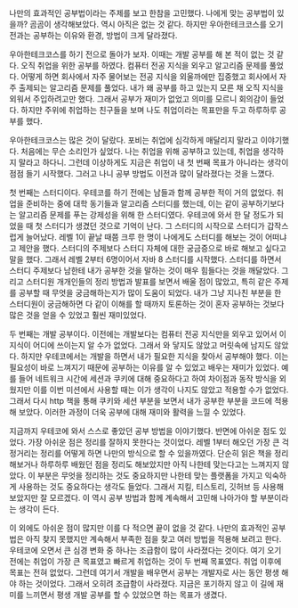 나만의 효과적인 공부법이라는 주제를 보고 한참을 고민했다. 나에게 맞는 공부법이 있을까? 곰곰이 생각해보았다. 역시 아직은 없는 것 같다. 하지만 우아한테크코스를 오기 전과는 공부하는 이유와 환경, 방법이 크게 달라졌다.

우아한테크코스를 하기 전으로 돌아가 보자. 이때는 개발 공부를 해 본 적이 없는 것 같다. 오직 취업을 위한 공부를 하였다. 컴퓨터 전공 지식을 외우고 알고리즘 문제를 풀었다. 어떻게 하면 회사에서 자주 물어보는 전공 지식을 외울까에만 집중했고 회사에서 자주 출제되는 알고리즘 문제를 풀었다. 내가 왜 공부를 하고 있는지 모른 채 오직 지식을 외워서 주입하려고만 했다. 그래서 공부가 재미가 없었고 의미를 모르니 회의감이 들었다. 하지만 주위에 취업하는 친구들을 보며 나도 취업이라는 목표만을 두고 하루하루 공부를 했다.

우아한테크코스는 많은 것이 달랐다. 포비는 취업에 심각하게 매달리지 말라고 이야기했다. 처음에는 무슨 소리인가 싶었다. 나는 취업을 위해 공부하고 있는데, 취업을 생각하지 말라고 하다니. 그런데 이상하게도 지금은 취업이 내 첫 번째 목표가 아니라는 생각이 점점 들기 시작했다. 그러고 나니 공부 방법도 이전과 많이 달라졌다는 것을 느꼈다.

첫 번째는 스터디이다. 우테코를 하기 전에는 남들과 함께 공부한 적이 거의 없었다. 취업을 준비하는 중에 대학 동기들과 알고리즘 스터디를 했는데, 이는 같이 공부하기보다는 알고리즘 문제를 푸는 강제성을 위해 한 스터디였다. 우테코에 와서 한 달 정도가 되었을 때 첫 스터디가 생겼던 것으로 기억이 난다. 그 스터디의 시작으로 스터디가 갑작스럽게 늘어났다. 레벨 1이 끝날 때쯤 크루 한 명이 나에게도 스터디를 해보는 것이 어떠냐고 제안을 했다. 스터디의 주제보다 스터디 자체에 대한 궁금증으로 바로 해보고 싶다고 말을 했다. 그래서 레벨 2부터 6명이어서 자바 8 스터디를 시작했다. 스터디를 하면서 스터디 주제보다 남한테 내가 공부한 것을 말하는 것이 매우 힘들다는 것을 깨달았다. 그리고 스터디원 개개인들의 정리 방법과 발표를 보면서 배울 점이 많았고, 특히 같은 주제를 공부할 때 무엇을 궁금해하는지가 많이 도움이 되었다. 내가 그냥 지나친 부분을 한 스터디원이 궁금해하면 다 같이 이해를 할 때까지 토론하는 것이 혼자 공부하는 것보다 많은 것을 얻을 수 있었고 훨씬 재미있었다.

두 번째는 개발 공부이다. 이전에는 개발보다는 컴퓨터 전공 지식만을 외우고 있어서 이 지식이 어디에 쓰이는지 알 수가 없었다. 그래서 와 닿지도 않았고 머릿속에 남지도 않았다. 하지만 우테코에서는 개발을 하면서 내가 필요한 지식을 찾아서 공부해야 했다. 이는 필요성이 바로 느껴지기 때문에 공부하는 이유를 알 수 있었고 배우는 재미가 있었다. 예를 들어 네트워크 시간에 세션과 쿠키에 대해 중요하다고 하여 차이점과 동작 방식을 외웠지만 이를 이번 미션에서 사용할 때는 이가 생각이 나지도 않았고 적용할 수가 없었다. 그래서 다시 http 책을 통해 쿠키와 세션 부분을 보면서 내가 공부한 부분을 코드에 적용해 보았다. 이러한 과정이 더욱 공부에 대해 재미와 활력을 느낄 수 있었다.

지금까지 우테코에 와서 스스로 좋았던 공부 방법을 이야기했다. 반면에 아쉬운 점도 있었다. 가장 아쉬운 점은 정리를 잘하지 못한다는 것이었다. 레벨 1부터 해오던 가장 큰 걱정거리는 정리를 어떻게 하면 나만의 방식으로 할 수 있을까였다. 단순히 읽은 책을 정리해보거나 하루하루 배웠던 점을 정리도 해보았지만 아직 나한테 맞는다고는 느껴지지 않았다. 이 부분은 무엇을 정리하는 것도 중요하지만 나한테 맞는 플랫폼을 가지고 익숙하게 사용하는 것도 중요하다는 생각도 들었다. 그래서 지킬, 티스토리, 깃허브 등 사용해보았지만 잘 모르겠다. 이 역시 공부 방법과 함께 계속해서 고민해 나아가야 할 부분이라는 생각이 든다.

이 외에도 아쉬운 점이 많지만 이를 다 적으면 끝이 없을 것 같다. 나만의 효과적인 공부법은 아직 찾지 못했지만 계속해서 부족한 점을 찾고 여러 방법을 적용해 보려고 한다. 우테코에 오면서 큰 심경 변화 중 하나는 조급함이 많이 사라졌다는 것이다. 여기 오기 전에는 취업이 가장 큰 목표였고 빠르게 취업하는 것이 두 번째 목표였다. 취업 이후에 목표는 전혀 없었다. 그런데 여기서 개발을 배우면서 공부는 개발자로 사는 동안 평생 해야 하는 것이었다. 그래서 오히려 조급함이 사라졌다. 지금은 포기하지 않고 이 길에 재미를 느끼면서 평생 개발 공부를 할 수 있었으면 하는 목표가 생겼다.
